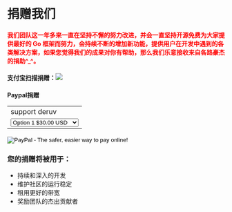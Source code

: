 # 捐赠我们

<h4>
	<b><font color="red">
		我们团队这一年多来一直在坚持不懈的努力改进，并会一直坚持开源免费为大家提供最好的 Go 框架而努力，会持续不断的增加新功能，提供用户在开发中遇到的各类解决方案，如果您觉得我们的成果对你有帮助，那么我们乐意接收来自各路豪杰的捐助^_^。
	</font></b>
</h4>

<h4>
	<b>支付宝扫描捐赠</b>：<img src="/imgs/alipay.png">
</h4>

<h4>
	<b>Paypal捐赠</b>
	<p>
		<form action="https://www.paypal.com/cgi-bin/webscr" method="post" target="_blank">
			<input type="hidden" name="cmd" value="_s-xclick">
			<input type="hidden" name="hosted_button_id" value="xxx">
			<table>
			<tr><td><input type="hidden" name="on0" value="support beego">support deruv</td></tr><tr><td>
				<select name="os0">
					<option value="Option 1">Option 1 $30.00 USD</option>
					<option value="Option 2">Option 2 $50.00 USD</option>
					<option value="Option 3">Option 3 $100.00 USD</option>
					<option value="Option 4">Option 4 $500.00 USD</option>
				</select> 
			</td></tr>
			</table>
			<input type="hidden" name="currency_code" value="USD">
			<input type="image" src="https://www.paypal.com/en_US/i/btn/btn_donateCC_LG.gif" border="0" name="submit" alt="PayPal - The safer, easier way to pay online!">
			<img alt="" border="0" src="https://www.paypalobjects.com/en_US/i/scr/pixel.gif" width="1" height="1">
		</form>
	</p>
</h4>

### 您的捐赠将被用于：

- 持续和深入的开发
- 维护社区的运行稳定
- 租用更好的带宽
- 奖励团队的杰出贡献者
